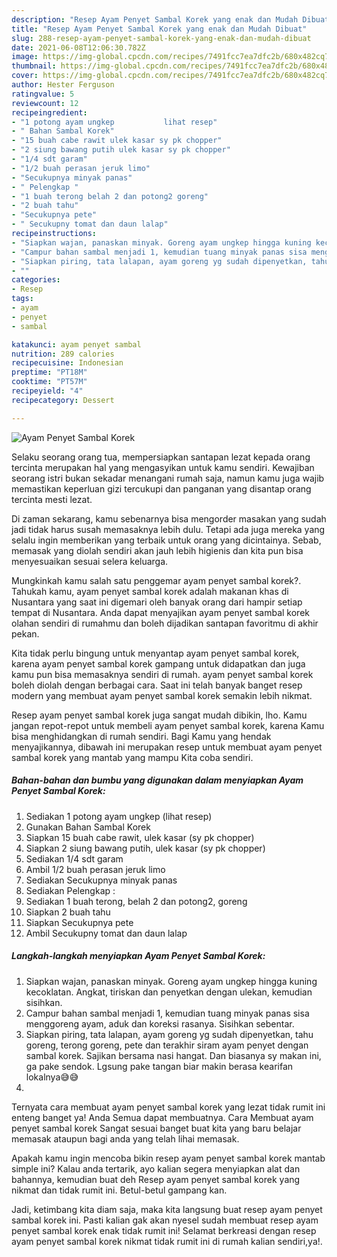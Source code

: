 ```yaml
---
description: "Resep Ayam Penyet Sambal Korek yang enak dan Mudah Dibuat"
title: "Resep Ayam Penyet Sambal Korek yang enak dan Mudah Dibuat"
slug: 288-resep-ayam-penyet-sambal-korek-yang-enak-dan-mudah-dibuat
date: 2021-06-08T12:06:30.782Z
image: https://img-global.cpcdn.com/recipes/7491fcc7ea7dfc2b/680x482cq70/ayam-penyet-sambal-korek-foto-resep-utama.jpg
thumbnail: https://img-global.cpcdn.com/recipes/7491fcc7ea7dfc2b/680x482cq70/ayam-penyet-sambal-korek-foto-resep-utama.jpg
cover: https://img-global.cpcdn.com/recipes/7491fcc7ea7dfc2b/680x482cq70/ayam-penyet-sambal-korek-foto-resep-utama.jpg
author: Hester Ferguson
ratingvalue: 5
reviewcount: 12
recipeingredient:
- "1 potong ayam ungkep           lihat resep"
- " Bahan Sambal Korek"
- "15 buah cabe rawit ulek kasar sy pk chopper"
- "2 siung bawang putih ulek kasar sy pk chopper"
- "1/4 sdt garam"
- "1/2 buah perasan jeruk limo"
- "Secukupnya minyak panas"
- " Pelengkap "
- "1 buah terong belah 2 dan potong2 goreng"
- "2 buah tahu"
- "Secukupnya pete"
- " Secukupny tomat dan daun lalap"
recipeinstructions:
- "Siapkan wajan, panaskan minyak. Goreng ayam ungkep hingga kuning kecoklatan. Angkat, tiriskan dan penyetkan dengan ulekan, kemudian sisihkan."
- "Campur bahan sambal menjadi 1, kemudian tuang minyak panas sisa menggoreng ayam, aduk dan koreksi rasanya. Sisihkan sebentar."
- "Siapkan piring, tata lalapan, ayam goreng yg sudah dipenyetkan, tahu goreng, terong goreng, pete dan terakhir siram ayam penyet dengan sambal korek. Sajikan bersama nasi hangat. Dan biasanya sy makan ini, ga pake sendok. Lgsung pake tangan biar makin berasa kearifan lokalnya😅😅"
- ""
categories:
- Resep
tags:
- ayam
- penyet
- sambal

katakunci: ayam penyet sambal 
nutrition: 289 calories
recipecuisine: Indonesian
preptime: "PT18M"
cooktime: "PT57M"
recipeyield: "4"
recipecategory: Dessert

---
```



![Ayam Penyet Sambal Korek](https://img-global.cpcdn.com/recipes/7491fcc7ea7dfc2b/680x482cq70/ayam-penyet-sambal-korek-foto-resep-utama.jpg)

Selaku seorang orang tua, mempersiapkan santapan lezat kepada orang tercinta merupakan hal yang mengasyikan untuk kamu sendiri. Kewajiban seorang istri bukan sekadar menangani rumah saja, namun kamu juga wajib memastikan keperluan gizi tercukupi dan panganan yang disantap orang tercinta mesti lezat.

Di zaman  sekarang, kamu sebenarnya bisa mengorder masakan yang sudah jadi tidak harus susah memasaknya lebih dulu. Tetapi ada juga mereka yang selalu ingin memberikan yang terbaik untuk orang yang dicintainya. Sebab, memasak yang diolah sendiri akan jauh lebih higienis dan kita pun bisa menyesuaikan sesuai selera keluarga. 



Mungkinkah kamu salah satu penggemar ayam penyet sambal korek?. Tahukah kamu, ayam penyet sambal korek adalah makanan khas di Nusantara yang saat ini digemari oleh banyak orang dari hampir setiap tempat di Nusantara. Anda dapat menyajikan ayam penyet sambal korek olahan sendiri di rumahmu dan boleh dijadikan santapan favoritmu di akhir pekan.

Kita tidak perlu bingung untuk menyantap ayam penyet sambal korek, karena ayam penyet sambal korek gampang untuk didapatkan dan juga kamu pun bisa memasaknya sendiri di rumah. ayam penyet sambal korek boleh diolah dengan berbagai cara. Saat ini telah banyak banget resep modern yang membuat ayam penyet sambal korek semakin lebih nikmat.

Resep ayam penyet sambal korek juga sangat mudah dibikin, lho. Kamu jangan repot-repot untuk membeli ayam penyet sambal korek, karena Kamu bisa menghidangkan di rumah sendiri. Bagi Kamu yang hendak menyajikannya, dibawah ini merupakan resep untuk membuat ayam penyet sambal korek yang mantab yang mampu Kita coba sendiri.

<!--inarticleads1-->

##### Bahan-bahan dan bumbu yang digunakan dalam menyiapkan Ayam Penyet Sambal Korek:

1. Sediakan 1 potong ayam ungkep           (lihat resep)
1. Gunakan  Bahan Sambal Korek
1. Siapkan 15 buah cabe rawit, ulek kasar (sy pk chopper)
1. Siapkan 2 siung bawang putih, ulek kasar (sy pk chopper)
1. Sediakan 1/4 sdt garam
1. Ambil 1/2 buah perasan jeruk limo
1. Sediakan Secukupnya minyak panas
1. Sediakan  Pelengkap :
1. Sediakan 1 buah terong, belah 2 dan potong2, goreng
1. Siapkan 2 buah tahu
1. Siapkan Secukupnya pete
1. Ambil  Secukupny tomat dan daun lalap




<!--inarticleads2-->

##### Langkah-langkah menyiapkan Ayam Penyet Sambal Korek:

1. Siapkan wajan, panaskan minyak. Goreng ayam ungkep hingga kuning kecoklatan. Angkat, tiriskan dan penyetkan dengan ulekan, kemudian sisihkan.
1. Campur bahan sambal menjadi 1, kemudian tuang minyak panas sisa menggoreng ayam, aduk dan koreksi rasanya. Sisihkan sebentar.
1. Siapkan piring, tata lalapan, ayam goreng yg sudah dipenyetkan, tahu goreng, terong goreng, pete dan terakhir siram ayam penyet dengan sambal korek. Sajikan bersama nasi hangat. Dan biasanya sy makan ini, ga pake sendok. Lgsung pake tangan biar makin berasa kearifan lokalnya😅😅
1. 




Ternyata cara membuat ayam penyet sambal korek yang lezat tidak rumit ini enteng banget ya! Anda Semua dapat membuatnya. Cara Membuat ayam penyet sambal korek Sangat sesuai banget buat kita yang baru belajar memasak ataupun bagi anda yang telah lihai memasak.

Apakah kamu ingin mencoba bikin resep ayam penyet sambal korek mantab simple ini? Kalau anda tertarik, ayo kalian segera menyiapkan alat dan bahannya, kemudian buat deh Resep ayam penyet sambal korek yang nikmat dan tidak rumit ini. Betul-betul gampang kan. 

Jadi, ketimbang kita diam saja, maka kita langsung buat resep ayam penyet sambal korek ini. Pasti kalian gak akan nyesel sudah membuat resep ayam penyet sambal korek enak tidak rumit ini! Selamat berkreasi dengan resep ayam penyet sambal korek nikmat tidak rumit ini di rumah kalian sendiri,ya!.

